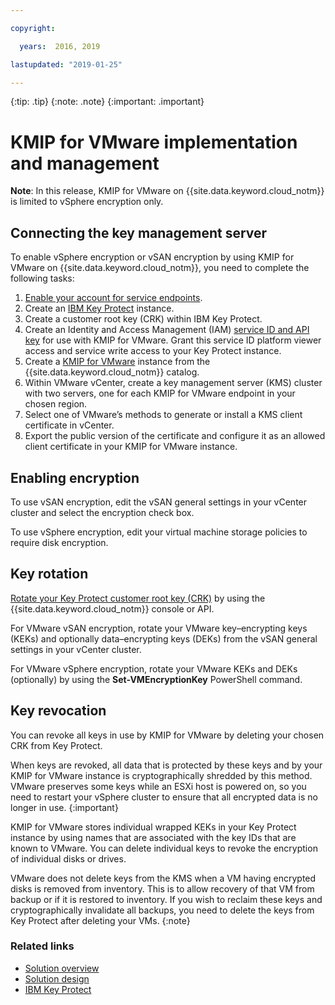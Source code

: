 ```yaml
---

copyright:

  years:  2016, 2019

lastupdated: "2019-01-25"

---
```


{:tip: .tip}
{:note: .note}
{:important: .important}

# KMIP for VMware implementation and management

**Note**: In this release, KMIP for VMware on {{site.data.keyword.cloud_notm}} is limited to vSphere encryption only.

## Connecting the key management server

To enable vSphere encryption or vSAN encryption by using KMIP for VMware on {{site.data.keyword.cloud_notm}}, you need to complete the following tasks:

1. [Enable your account for service endpoints](/docs/services/service-endpoint/enable-servicepoint.html#getting-started).
2. Create an [IBM Key Protect](/docs/services/key-protect/index.html) instance.
3. Create a customer root key (CRK) within IBM Key Protect.
4. Create an Identity and Access Management (IAM) [service ID and API key](/docs/iam/serviceid_keys.html) for use with KMIP for VMware. Grant this service ID platform viewer access and service write access to your Key Protect instance.
5. Create a [KMIP for VMware](/docs/services/vmwaresolutions/services/kmip_standalone_ordering.html) instance from the {{site.data.keyword.cloud_notm}} catalog.
6. Within VMware vCenter, create a key management server (KMS) cluster with two servers, one for each KMIP for VMware endpoint in your chosen region.
7. Select one of VMware&rsquo;s methods to generate or install a KMS client certificate in vCenter.
8. Export the public version of the certificate and configure it as an allowed client certificate in your KMIP for VMware instance.

## Enabling encryption

To use vSAN encryption, edit the vSAN general settings in your vCenter cluster and select the encryption check box.

To use vSphere encryption, edit your virtual machine storage policies to require disk encryption.

## Key rotation

[Rotate your Key Protect customer root key (CRK)](/docs/services/key-protect/rotate-keys.html) by using the {{site.data.keyword.cloud_notm}} console or API.

For VMware vSAN encryption, rotate your VMware key&ndash;encrypting keys (KEKs) and optionally data&ndash;encrypting keys (DEKs) from the vSAN general settings in your vCenter cluster.

For VMware vSphere encryption, rotate your VMware KEKs and DEKs (optionally) by using the **Set-VMEncryptionKey** PowerShell command.

## Key revocation

You can revoke all keys in use by KMIP for VMware by deleting your chosen CRK from Key Protect.

When keys are revoked, all data that is protected by these keys and by your KMIP for VMware instance is cryptographically shredded by this method. VMware preserves some keys while an ESXi host is powered on, so you need to restart your vSphere cluster to ensure that all encrypted data is no longer in use.
{:important}

KMIP for VMware stores individual wrapped KEKs in your Key Protect instance by using names that are associated with the key IDs that are known to VMware. You can delete individual keys to revoke the encryption of individual disks or drives.

VMware does not delete keys from the KMS when a VM having encrypted disks is removed from inventory. This is to allow recovery of that VM from backup or if it is restored to inventory. If you wish to reclaim these keys and cryptographically invalidate all backups, you need to delete the keys from Key Protect after deleting your VMs.
{:note}

### Related links

* [Solution overview](/docs/services/vmwaresolutions/archiref/kmip/overview.html)
* [Solution design](/docs/services/vmwaresolutions/archiref/kmip/design.html)
* [IBM Key Protect](/docs/services/key-protect/index.html)
